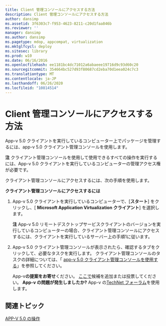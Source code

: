 ```yaml
---
title: Client 管理コンソールにアクセスする方法
description: Client 管理コンソールにアクセスする方法
author: dansimp
ms.assetid: 3f6303c7-f953-4623-8211-c20d1faa846b
ms.reviewer: ''
manager: dansimp
ms.author: dansimp
ms.pagetype: mdop, appcompat, virtualization
ms.mktglfcycl: deploy
ms.sitesec: library
ms.prod: w10
ms.date: 06/16/2016
ms.openlocfilehash: ee1181bc4dc71012a6abaeee19716d9c93d60c20
ms.sourcegitcommit: 354664bc527d93f80687cd2eba70d1eea024c7c3
ms.translationtype: MT
ms.contentlocale: ja-JP
ms.lasthandoff: 06/26/2020
ms.locfileid: "10814514"
---
```

# Client 管理コンソールにアクセスする方法


App-v 5.0 クライアントを実行しているコンピューター上でパッケージを管理するには、app-v 5.0 クライアント管理コンソールを使用します。

**注** クライアント管理コンソールを使用して使用できるすべての操作を実行するには、App-v 5.0 クライアントを実行しているコンピューターの管理アクセス権が必要です。

 

クライアント管理コンソールにアクセスするには、次の手順を使用します。

**クライアント管理コンソールにアクセスするには**

1.  App-v 5.0 クライアントを実行しているコンピューターで、[**スタート**] をクリックし、[ **Microsoft Application Virtualization クライアント**] を選択します。

    **注** App-v 5.0 リモートデスクトップサービスクライアントのバージョンを実行しているコンピューターの場合、クライアント管理コンソールにアクセスするには、クライアントを実行しているサーバー上の手順1に従います。

     

2.  App-v 5.0 クライアント管理コンソールが表示されたら、確認するタブをクリックして、必要なタスクを実行します。 クライアント管理コンソールのタスクの詳細については、「 [app-v 5.0 クライアント管理コンソールを使用する](using-the-app-v-50-client-management-console.md)」を参照してください。

    App-v**の提案をお寄せ**ください。 [ここで](http://appv.uservoice.com/forums/280448-microsoft-application-virtualization)候補を追加または投票してください。 **App-v の問題が発生しましたか?** App-v の[TechNet フォーラム](https://social.technet.microsoft.com/Forums/home?forum=mdopappv)を使用します。

## 関連トピック


[APP-V 5.0 の操作](operations-for-app-v-50.md)

 

 





